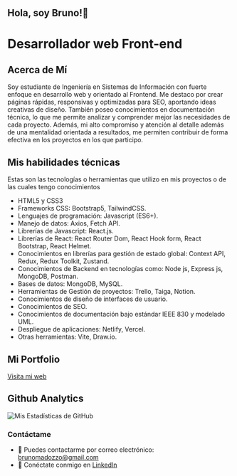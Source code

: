 ## Hola, soy Bruno!👋
# Desarrollador web Front-end

## Acerca de Mí
Soy estudiante de Ingeniería en Sistemas de Información con fuerte enfoque en desarrollo web y orientado al Frontend. Me destaco por crear páginas rápidas, responsivas y optimizadas para SEO, aportando ideas creativas de diseño. También poseo conocimientos en documentación técnica, lo que me permite analizar y comprender mejor las necesidades de cada proyecto. Además, mi alto compromiso y atención al detalle además de una mentalidad orientada a resultados, me permiten contribuir de forma efectiva en los proyectos en los que participo.

## Mis habilidades técnicas

Estas son las tecnologías o herramientas que utilizo en mis proyectos o de las cuales tengo conocimientos

- HTML5 y CSS3
- Frameworks CSS: Bootstrap5, TailwindCSS.
- Lenguajes de programación: Javascript (ES6+).
- Manejo de datos: Axios, Fetch API.
- Librerías de Javascript: React.js.
- Librerías de React: React Router Dom, React Hook form, React Bootstrap, React Helmet.
- Conocimientos en librerías para gestión de estado global: Context API, Redux, Redux Toolkit, Zustand.
- Conocimientos de Backend en tecnologías como: Node js, Express js, MongoDB, Postman.
- Bases de datos: MongoDB, MySQL.
- Herramientas de Gestión de proyectos: Trello, Taiga, Notion.
- Conocimientos de diseño de interfaces de usuario.
- Conocimientos de SEO.
- Conocimientos de documentación bajo estándar IEEE 830 y modelado UML.
- Despliegue de aplicaciones: Netlify, Vercel.
- Otras herramientas: Vite, Draw.io.

## Mi Portfolio

<a href="https://brunomadozzo-portfolio.netlify.app" target="_blank">Visita mi web</a>

## Github Analytics
![Mis Estadísticas de GitHub](https://github-readme-stats-eight-theta.vercel.app/api?username=brunomry&show_icons=true&theme=blue&include_all_commits=true&count_private=true)

### Contáctame
- 📧 Puedes contactarme por correo electrónico: [brunomadozzo@gmail.com](mailto:brunomadozzo@gmail.com)
- 💼 Conéctate conmigo en [LinkedIn](https://www.linkedin.com/in/bruno-madozzo/)
